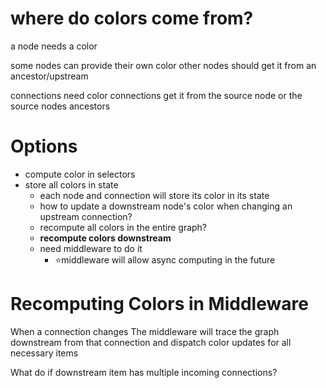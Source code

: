 where do colors come from?
==========================

a node needs a color

some nodes can provide their own color
other nodes should get it from an ancestor/upstream

connections need color
connections get it from the source node or the source nodes ancestors

# Options
- compute color in selectors
- store all colors in state
	- each node and connection will store its color in its state
	- how to update a downstream node's color when changing an upstream connection?
	- recompute all colors in the entire graph?
	- **recompute colors downstream**
	- need middleware to do it
		- ⭐️middleware will allow async computing in the future

# Recomputing Colors in Middleware
When a connection changes
The middleware will trace the graph downstream from that connection
	and dispatch color updates for all necessary items

What do if downstream item has multiple incoming connections?

